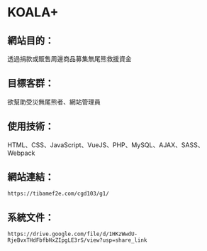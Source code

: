 # KOALA+

## 網站目的：
透過捐款或販售周邊商品募集無尾熊救援資金
## 目標客群：
欲幫助受災無尾熊者、網站管理員
## 使用技術：
HTML、CSS、JavaScript、VueJS、PHP、MySQL、AJAX、SASS、Webpack
## 網站連結：
```
https://tibamef2e.com/cgd103/g1/
```
## 系統文件：
```
https://drive.google.com/file/d/1HKzWwdU-RjeBvxTHdFbfbHxZIpgLE3rS/view?usp=share_link
```
